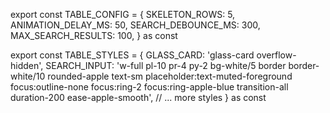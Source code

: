 export const TABLE_CONFIG = {
  SKELETON_ROWS: 5,
  ANIMATION_DELAY_MS: 50,
  SEARCH_DEBOUNCE_MS: 300,
  MAX_SEARCH_RESULTS: 100,
} as const

export const TABLE_STYLES = {
  GLASS_CARD: 'glass-card overflow-hidden',
  SEARCH_INPUT: 'w-full pl-10 pr-4 py-2 bg-white/5 border border-white/10 rounded-apple text-sm placeholder:text-muted-foreground focus:outline-none focus:ring-2 focus:ring-apple-blue transition-all duration-200 ease-apple-smooth',
  // ... more styles
} as const